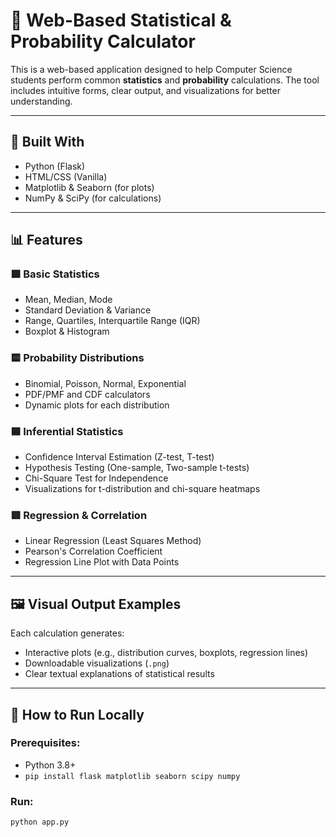 # 🧮 Web-Based Statistical & Probability Calculator

This is a web-based application designed to help Computer Science students perform common **statistics** and **probability** calculations. The tool includes intuitive forms, clear output, and visualizations for better understanding.

---

## 🔧 Built With

- Python (Flask)
- HTML/CSS (Vanilla)
- Matplotlib & Seaborn (for plots)
- NumPy & SciPy (for calculations)

---

## 📊 Features

### 🟩 Basic Statistics
- Mean, Median, Mode
- Standard Deviation & Variance
- Range, Quartiles, Interquartile Range (IQR)
- Boxplot & Histogram

### 🟨 Probability Distributions
- Binomial, Poisson, Normal, Exponential
- PDF/PMF and CDF calculators
- Dynamic plots for each distribution

### 🟦 Inferential Statistics
- Confidence Interval Estimation (Z-test, T-test)
- Hypothesis Testing (One-sample, Two-sample t-tests)
- Chi-Square Test for Independence
- Visualizations for t-distribution and chi-square heatmaps

### 🟥 Regression & Correlation
- Linear Regression (Least Squares Method)
- Pearson's Correlation Coefficient
- Regression Line Plot with Data Points

---

## 🖼 Visual Output Examples

Each calculation generates:
- Interactive plots (e.g., distribution curves, boxplots, regression lines)
- Downloadable visualizations (`.png`)
- Clear textual explanations of statistical results

---

## 🚀 How to Run Locally

### Prerequisites:
- Python 3.8+
- `pip install flask matplotlib seaborn scipy numpy`

### Run:
```bash
python app.py
